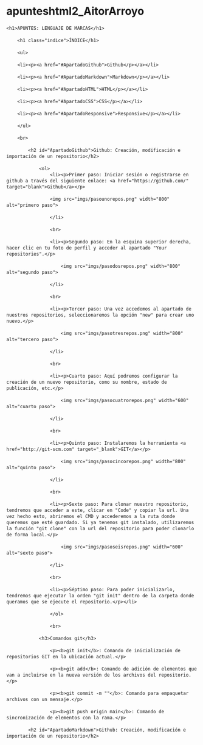 # apunteshtml2_AitorArroyo

<!DOCTYPE html>
<html lang="es">
<head>
    <meta charset="UTF-8">
    <meta name="viewport" content="width=device-width, initial-scale=1.0">
    <title>Apuntes: Parte 2</title>
    <link rel="stylesheet" href="css/styles.css">
</head>
<body>

    <h1>APUNTES: LENGUAJE DE MARCAS</h1>

        <h1 class="indice">ÍNDICE</h1>

        <ul>

        <li><p><a href="#ApartadoGithub">Github</p></a></li>

        <li><p><a href="#ApartadoMarkdown">Markdown</p></a></li>

        <li><p><a href="#ApartadoHTML">HTML</p></a></li>

        <li><p><a href="#ApartadoCSS">CSS</p></a></li>

        <li><p><a href="#ApartadoResponsive">Responsive</p></a></li>

        </ul>

        <br>

            <h2 id="ApartadoGithub">Github: Creación, modificación e importación de un repositorio</h2>

                <ol>
                    <li><p>Primer paso: Iniciar sesión o registrarse en github a través del siguiente enlace: <a href="https://github.com/" target="blank">Github</a></p>

                    <img src="imgs/pasounorepos.png" width="800" alt="primero paso">
    
                    </li>

                    <br>

                    <li><p>Segundo paso: En la esquina superior derecha, hacer clic en tu foto de perfil y acceder al apartado "Your repositories".</p>

                        <img src="imgs/pasodosrepos.png" width="800" alt="segundo paso">

                    </li>

                    <br>

                    <li><p>Tercer paso: Una vez accedemos al apartado de nuestros repositorios, seleccionaremos la opción "new" para crear uno nuevo.</p>
                            
                        <img src="imgs/pasotresrepos.png" width="800" alt="tercero paso">

                    </li>

                    <br>

                    <li><p>Cuarto paso: Aquí podremos configurar la creación de un nuevo repositorio, como su nombre, estado de publicación, etc.</p>

                        <img src="imgs/pasocuatrorepos.png" width="600" alt="cuarto paso">
                        
                    </li>

                    <br>

                    <li><p>Quinto paso: Instalaremos la herramienta <a href="http://git-scm.com" target="_blank">GIT</a></p>
                    
                        <img src="imgs/pasocincorepos.png" width="800" alt="quinto paso">

                    </li>

                    <br>

                    <li><p>Sexto paso: Para clonar nuestro repositorio, tendremos que acceder a este, clicar en "Code" y copiar la url. Una vez hecho esto, abriremos el CMD y accederemos a la ruta donde queremos que esté guardado. Si ya tenemos git instalado, utilizaremos la función "git clone" con la url del repositorio para poder clonarlo de forma local.</p>

                        <img src="imgs/pasoseisrepos.png" width="600" alt="sexto paso">

                    </li>

                    <br>

                    <li><p>Séptimo paso: Para poder inicializarlo, tendremos que ejecutar la orden "git init" dentro de la carpeta donde queramos que se ejecute el repositorio.</p></li>

                    </ol>

                    <br>

                <h3>Comandos git</h3>

                    <p><b>git init</b>: Comando de inicialización de repositorios GIT en la ubicación actual.</p>

                    <p><b>git add</b>: Comando de adición de elementos que van a incluirse en la nueva versión de los archivos del repositorio.</p>
                    
                    <p><b>git commit -m ""</b>: Comando para empaquetar archivos con un mensaje.</p>
                    
                    <p><b>git push origin main</b>: Comando de sincronización de elementos con la rama.</p>

            <h2 id="ApartadoMarkdown">Github: Creación, modificación e importación de un repositorio</h2>
            

</body>
</html>